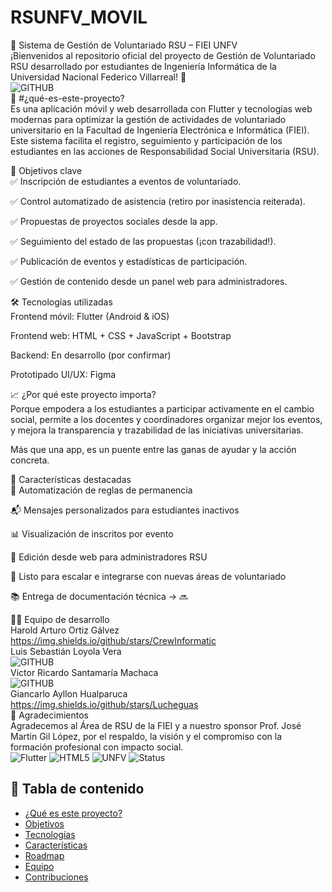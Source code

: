 # RSUNFV_MOVIL
📱 Sistema de Gestión de Voluntariado RSU – FIEI UNFV<br>
¡Bienvenidos al repositorio oficial del proyecto de Gestión de Voluntariado RSU desarrollado por estudiantes de Ingeniería Informática de la Universidad Nacional Federico Villarreal! 🚀<br>
![GITHUB](https://img.shields.io/github/stars/CrewInformatic/RSUNFV)<br>
🌟 #¿qué-es-este-proyecto?<br>
Es una aplicación móvil y web desarrollada con Flutter y tecnologías web modernas para optimizar la gestión de actividades de voluntariado universitario en la Facultad de Ingeniería Electrónica e Informática (FIEI). Este sistema facilita el registro, seguimiento y participación de los estudiantes en las acciones de Responsabilidad Social Universitaria (RSU).

🎯 Objetivos clave<br>
✅ Inscripción de estudiantes a eventos de voluntariado.

✅ Control automatizado de asistencia (retiro por inasistencia reiterada).

✅ Propuestas de proyectos sociales desde la app.

✅ Seguimiento del estado de las propuestas (¡con trazabilidad!).

✅ Publicación de eventos y estadísticas de participación.

✅ Gestión de contenido desde un panel web para administradores.

🛠️ Tecnologías utilizadas<br>
Frontend móvil: Flutter (Android & iOS)

Frontend web: HTML + CSS + JavaScript + Bootstrap

Backend: En desarrollo (por confirmar)

Prototipado UI/UX: Figma

📈 ¿Por qué este proyecto importa?<br>
Porque empodera a los estudiantes a participar activamente en el cambio social, permite a los docentes y coordinadores organizar mejor los eventos, y mejora la transparencia y trazabilidad de las iniciativas universitarias.

Más que una app, es un puente entre las ganas de ayudar y la acción concreta.

🧠 Características destacadas<br>
🔁 Automatización de reglas de permanencia<br>

📬 Mensajes personalizados para estudiantes inactivos<br>

📊 Visualización de inscritos por evento<br>

🔧 Edición desde web para administradores RSU<br>

🌱 Listo para escalar e integrarse con nuevas áreas de voluntariado<br>

📚 Entrega de documentación técnica → 🔜<br>

👨‍💻 Equipo de desarrollo<br>
Harold Arturo Ortiz Gálvez <br>
https://img.shields.io/github/stars/CrewInformatic<br>
Luis Sebastián Loyola Vera<br>
![GITHUB](https://img.shields.io/github/stars/Lucheguas)<br>
Victor Ricardo Santamaría Machaca<br>
![GITHUB](https://img.shields.io/github/stars/CrewInformatic)<br>
Giancarlo Ayllon Hualparuca<br>
https://img.shields.io/github/stars/Lucheguas<br>
🤝 Agradecimientos<br>
Agradecemos al Área de RSU de la FIEI y a nuestro sponsor Prof. José Martin Gil López, por el respaldo, la visión y el compromiso con la formación profesional con impacto social.<br>
![Flutter](https://img.shields.io/badge/Made_with-Flutter-blue?logo=flutter)
![HTML5](https://img.shields.io/badge/Frontend-Web-orange?logo=html5)
![UNFV](https://img.shields.io/badge/University-UNFV-darkgreen)
![Status](https://img.shields.io/badge/Project_Status-In_Development-yellow)
## 📑 Tabla de contenido<br>
- [¿Qué es este proyecto?](#qué-es-este-proyecto)
- [Objetivos](#objetivos-clave)
- [Tecnologías](#tecnologías-utilizadas)
- [Características](#características-destacadas)
- [Roadmap](#roadmap)
- [Equipo](#equipo-de-desarrollo)
- [Contribuciones](#cómo-contribuir)
